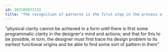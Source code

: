```yaml
---
id: 202105072132 
title: "The recognition of patterns is the first step in the process of design"
---
```

"physical clarity cannot be achieved in a form until there is first some programmatic clarity in the designer's mind and actions; and that for this to be possible, in turn, the designer must first trace his design problem to its earliest functional origins and be able to find some sort of pattern in them"


